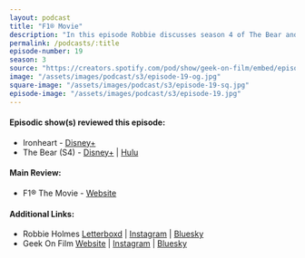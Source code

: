 ```yaml
---
layout: podcast
title: "F1® Movie"
description: "In this episode Robbie discusses season 4 of The Bear and the entire mini-series Ironheart before a main review of F1® The Movie."
permalink: /podcasts/:title
episode-number: 19
season: 3
source: "https://creators.spotify.com/pod/show/geek-on-film/embed/episodes/S3-E19---F1-Movie-e352s08"
image: "/assets/images/podcast/s3/episode-19-og.jpg"
square-image: "/assets/images/podcast/s3/episode-19-sq.jpg"
episode-image: "/assets/images/podcast/s3/episode-19.jpg"
---
```

<section>
  <h4>Episodic show(s) reviewed this episode:</h4>
    <ul>
      <li>Ironheart - <a href="https://www.disneyplus.com/browse/entity-b2b50b9a-a055-4b31-a609-8ec46f3add98" target="_blank" rel="ugc noopener noreferrer">Disney+</a></li>
      <li>The Bear (S4) - <a href="https://www.disneyplus.com/en-br/browse/entity-05eb6a8e-90ed-4947-8c0b-e6536cbddd5f" target="_blank" rel="ugc noopener noreferrer">Disney+</a> | <a href="https://www.hulu.com/series/the-bear-05eb6a8e-90ed-4947-8c0b-e6536cbddd5f" target="_blank" rel="ugc noopener noreferrer">Hulu</a></li>
    </ul>
</section>
<section>
  <h4>Main Review:</h4>
    <ul>
      <li>F1® The Movie - <a href="https://www.f1themovie.com/" target="_blank" rel="ugc noopener noreferrer">Website</a></li>
    </ul>
</section>
<section>
  <h4>Additional Links:</h4>
  <ul>
    <li>Robbie Holmes <a href="https://letterboxd.com/robbiethegeek/" rel="ugc noopener noreferrer" target="_blank">Letterboxd</a> | <a href="https://www.instagram.com/robbiethegeek/" rel="ugc noopener noreferrer" target="_blank">Instagram</a> | <a href="https://bsky.app/profile/robbiethegeek.bsky.social" rel="ugc noopener noreferrer" target="_blank">Bluesky</a></li>
    <li>Geek On Film <a href="https://geekonfilm.com/" rel="ugc noopener noreferrer" target="_blank">Website</a> | <a href="https://www.instagram.com/geekonfilmcom/" rel="ugc noopener noreferrer" target="_blank">Instagram</a> | <a href="https://bsky.app/profile/geekonfilm.bsky.social" rel="ugc noopener noreferrer" target="_blank">Bluesky</a></li>
  </ul>
</section>
